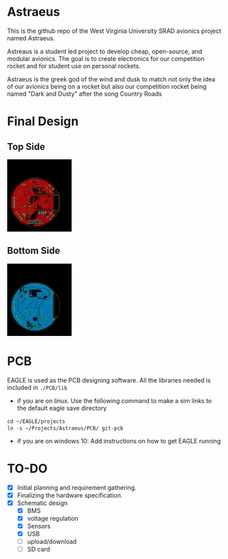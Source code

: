 # Astraeus

This is the github repo of the West Virginia University SRAD avionics project named Astraeus.

Astreaus is a student led project to develop cheap, open-source, and modular avionics. The goal is to create electronics for our competition rocket and for student use on personal rockets. 

Astraeus is the greek god of the wind and dusk to match not only the idea of our avionics being on a rocket but also our competition rocket being named "Dark and Dusty" after the song Country Roads 

# Final Design 
## Top Side
<img src="./PCB/exports/v1_1_top.png" width="30%" />

## Bottom Side 
<img src="./PCB/exports/v1_1_b.png" width="30%" />


# PCB

EAGLE is used as the PCB designing software. All the libraries needed is included in `./PCB/lib`

- if you are on linux. Use the following command to make a sim links to the default eagle save directory  

```
cd ~/EAGLE/projects
ln -s ~/Projects/Astraeus/PCB/ git-pcb
```

- if you are on windows 10: Add instructions on how to get EAGLE running

# TO-DO

- [x] Initial planning and requirement gathering.
- [x] Finalizing the hardware specification.
- [x] Schematic design
  - [x] BMS
  - [x] voltage regulation
  - [x] Sensors
  - [x] USB
  - [ ] upload/download
  - [ ] SD card
